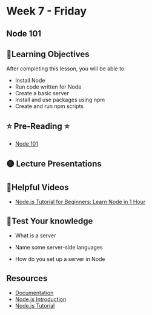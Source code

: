# Week 7 - Friday

## Node 101

## 📍Learning Objectives
After completing this lesson, you will be able to:

- Install Node
- Run code written for Node
- Create a basic server
- Install and use packages using npm
- Create and run npm scripts

## ⭐️ Pre-Reading ⭐️
- [Node 101](https://digitalcrafts.instructure.com/courses/252/pages/reading-node-101?module_item_id=23350)

<!-- ## 📍Agenda -->

## 🟡 Lecture Presentations
<!-- - [AWS S3](http://dc-houston.herokuapp.com/p2/AWS/AWS-s3.html#1) -->
<!-- - [Node 101](https://dc-houston.herokuapp.com/p2/Node/Node101.html) -->

<!-- ## 🟣Labs 

## 🟠Homework  -->

## 🔵Helpful Videos
- [Node.js Tutorial for Beginners: Learn Node in 1 Hour](https://www.youtube.com/watch?v=TlB_eWDSMt4)

<!-- ## ✔️Todo Checklist
- [ ]

## 🔶Vocabulary
- Module -->

## 🔷Test Your knowledge
- What is a server
- Name some server-side languages

- How do you set up a server in Node

## Resources 
- [Documentation](https://nodejs.org/dist/latest-v16.x/docs/api/)
- [Node.js Introduction](https://www.w3schools.com/nodejs/nodejs_intro.asp)
- [Node.js Tutorial](https://www.w3schools.com/nodejs/)



